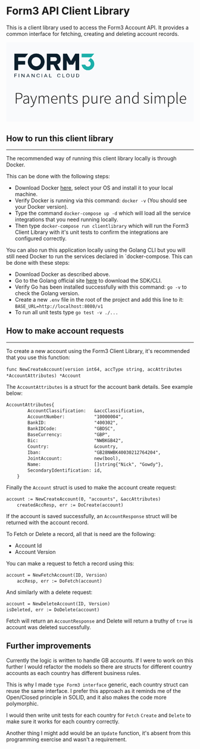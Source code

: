 # Form3 API Client Library
<p>This is a client library used to access the Form3 Account API. It provides a common interface for fetching, 
creating and deleting account records.</p>


[<img src="./images/form3.png"  width="600"/>](./images/form3.png)

## How to run this client library
---

<p>The recommended way of running this client library locally is through Docker.

This can be done with the following steps:

- Download Docker [here](https://www.docker.com/), select your OS and install it to your local machine.
- Verify Docker is running via this command: `docker -v` (You should see your Docker version).
- Type the command `docker-compose up -d` which will load all the service integrations that you need running locally.
- Then type `docker-compose run clientlibrary` which will run the Form3 Client Library with it's unit tests to confirm the integrations are configured correctly.
</p>

<p>You can also run this application locally using the Golang CLI but you will still need Docker to run the services declared in `docker-compose.
This can be done with these steps:

- Download Docker as described above.
- Go to the Golang official site [here](https://go.dev/) to download the SDK/CLI.
- Verify Go has been installed successfully with this command: `go -v` to check the Golang version.
- Create a new `.env` file in the root of the project and add this line to it: `BASE_URL=http://localhost:8080/v1`
- To run all unit tests type `go test -v ./...`
</p>

## How to make account requests
---
<p>
To create a new account using the Form3 Client Library, it's recommended that you use this function:

`func NewCreateAccount(version int64, accType string, accAttributes *AccountAttributes) *Account`

The `AccountAttributes` is a struct for the account bank details. See example below:

```
AccountAttributes{
		AccountClassification:   &accClassification,
		AccountNumber:           "10000004",
		BankID:                  "400302",
		BankIDCode:              "GBDSC",
		BaseCurrency:            "GBP",
		Bic:                     "NWBKGB42",
		Country:                 &country,
		Iban:                    "GB28NWBK40030212764204",
		JointAccount:            new(bool),
		Name:                    []string{"Nick", "Gowdy"},
		SecondaryIdentification: id,
	}
```

Finally the `Account` struct is used to make the account create request:
```
account := NewCreateAccount(0, "accounts", &accAttributes)
	createdAccResp, err := DoCreate(account)
```

If the account is saved successfully, an `AccountResponse` struct will be returned with the account record.

To Fetch or Delete a record, all that is need are the following:

- Account Id
- Account Version

You can make a request to fetch a record using this:

```
account = NewFetchAccount(ID, Version)
	accResp, err := DoFetch(account)
```

And similarly with a delete request:

```
account = NewDeleteAccount(ID, Version)
isDeleted, err := DoDelete(account)
```

Fetch will return an `AccountResponse` and Delete will return a truthy of `true` is account was deleted successfully.
</p>

## Further improvements

<p>
Currently the logic is written to handle GB accounts. If I were to work on this further I would refactor
the models so there are structs for different country accounts as each country has different business rules.

This is why I made `type Form3 interface` generic, each country struct can reuse the same interface. I prefer 
this approach as it reminds me of the Open/Closed principle in SOLID, and it also makes the code more polymorphic.

I would then write unit tests for each country for `Fetch` `Create` and `Delete` to make sure it works for each country
correctly.

Another thing I might add would be an `Update` function, it's absent from this programming exercise and wasn't a requirement.
</p>